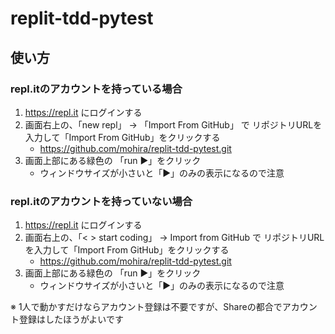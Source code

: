 # replit-tdd-pytest

## 使い方
### repl.itのアカウントを持っている場合
1. https://repl.it にログインする
2. 画面右上の、「new repl」 -> 「Import From GitHub」 で リポジトリURLを入力して「Import From GitHub」をクリックする
    - https://github.com/mohira/replit-tdd-pytest.git
3. 画面上部にある緑色の 「run ▶」をクリック
    - ウィンドウサイズが小さいと「▶」のみの表示になるので注意


### repl.itのアカウントを持っていない場合
1. https://repl.it にログインする
2. 画面右上の、「< > start coding」 -> Import from GitHub で リポジトリURLを入力して「Import From GitHub」をクリックする
    - https://github.com/mohira/replit-tdd-pytest.git
3. 画面上部にある緑色の 「run ▶」をクリック
    - ウィンドウサイズが小さいと「▶」のみの表示になるので注意

※ 1人で動かすだけならアカウント登録は不要ですが、Shareの都合でアカウント登録はしたほうがよいです
